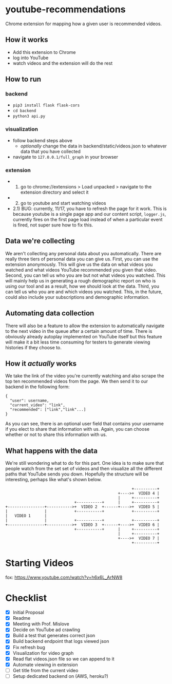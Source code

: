 # youtube-recommendations
Chrome extension for mapping how a given user is recommended videos. 

## How it works
- Add this extension to Chrome
- log into YouTube
- watch videos and the extension will do the rest

## How to run
### backend
- `pip3 install flask flask-cors`
- `cd backend`
- `python3 api.py`

### visualization
- follow backend steps above
  - *optionally* change the data in backend/static/videos.json to whatever data that you have collected
- navigate to `127.0.0.1/full_graph` in your browser

### extension
- 1) go to chrome://extensions > Load unpacked > navigate to the extension directory and select it
- 2) go to youtube and start watching videos
- 2.1) BUG: currently, 11/17, you have to refresh the page for it work. This is because youtube is a 
  single page app and our content script, `logger.js`, currently fires on the first page load instead
  of when a particular event is fired, not super sure how to fix this. 
## Data we're collecting
We aren't collecting any personal data about you automatically. There are really three
tiers of personal data you can give us. First, you can use the extension anonymously. 
This will give us the data on what videos you watched and what videos YouTube recommended
you given that video. Second, you can tell us who you are but not what videos you watched.
This will mainly help us in generating a rough demographic report on who is using our tool
and as a result, how we should look at the data. Third, you can tell us who you are and which
videos you watched. This, in the future, could also include your subscriptions and demographic
information.

## Automating data collection
There will also be a feature to allow the extension to automatically navigate to the next video 
in the queue after a certain amount of time. There is obviously already autoplay implemented on 
YouTube itself but this feature will make it a bit less time consuming for testers to generate
viewing histories if they choose to. 

## How it *actually* works
We take the link of the video you're currently watching and also scrape the top ten recommended
videos from the page. We then send it to our backend in the following form:
```
{
  "user": username,
  "current_video": "link",
  "recommended": ["link","link"...]
}
```
As you can see, there is an optional user field that contains your username if you elect to share
that information with us. Again, you can choose whether or not to share this information with us.

## What happens with the data
We're still wondering what to do for this part. One idea is to make sure that people watch from 
the set set of videos and then visualize all the different paths that YouTube sends you down.
Hopefully the structure will be interesting, perhaps like what's shown below. 

```
                                                       +----------+
                                                 +---->+  VIDEO 4 |
                                                 |     +----------+
                              +-----------+      |     +----------+
+----------------+----------->+  VIDEO 2  +------+---->+  VIDEO 5 |
|                |            +-----------+            +----------+
|   VIDEO 1      |
|                |            +-----------+            +----------+
+----------------+----------->+  VIDEO 3  +------+---->+  VIDEO 6 |
                              +-----------+      |     +----------+
                                                 |     +----------+
                                                 +---->+  VIDEO 7 |
                                                       +----------+
```

# Starting Videos

fox: https://www.youtube.com/watch?v=h6x6L_ArNW8

# Checklist
- [x] Initial Proposal
- [x] Readme
- [x] Meeting with Prof. Mislove
- [x] Decide on YouTube ad crawling
- [x] Build a test that generates correct json
- [x] Build backend endpoint that logs viewed json
- [x] Fix refresh bug
- [x] Visualization for video graph
- [x] Read flat videos.json file so we can append to it
- [x] Automate viewing in extension
- [ ] Get title from the current video
- [ ] Setup dedicated backend on (AWS, heroku?)
